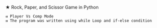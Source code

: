 ★ Rock, Paper, and Scissor Game in Python

    ⇉ Player Vs Comp Mode
    ⇉ The program was written using while Loop and if-else condition
